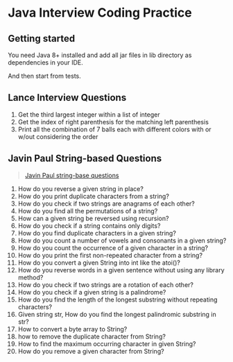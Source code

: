# Java Interview Coding Practice

## Getting started

You need Java 8+ installed and add all jar files in lib directory as dependencies in your IDE.

And then start from tests.

## Lance Interview Questions

1. Get the third largest integer within a list of integer
2. Get the index of right parenthesis for the matching left parenthesis
3. Print all the combination of 7 balls each with different colors with or w/out considering the order

## Javin Paul String-based Questions

> [Javin Paul string-base questions](https://dev.to/javinpaul/top-20-string-coding-problems-from-programming-job-interviews-493m)

1. How do you reverse a given string in place?
2. How do you print duplicate characters from a string?
3. How do you check if two strings are anagrams of each other?
4. How do you find all the permutations of a string?
5. How can a given string be reversed using recursion?
6. How do you check if a string contains only digits?
7. How do you find duplicate characters in a given string?
8. How do you count a number of vowels and consonants in a given string?
9. How do you count the occurrence of a given character in a string?
10. How do you print the first non-repeated character from a string?
11. How do you convert a given String into int like the atoi()?
12. How do you reverse words in a given sentence without using any library method?
13. How do you check if two strings are a rotation of each other?
14. How do you check if a given string is a palindrome?
15. How do you find the length of the longest substring without repeating characters?
16. Given string str, How do you find the longest palindromic substring in str?
17. How to convert a byte array to String?
18. how to remove the duplicate character from String?
19. How to find the maximum occurring character in given String?
20. How do you remove a given character from String?